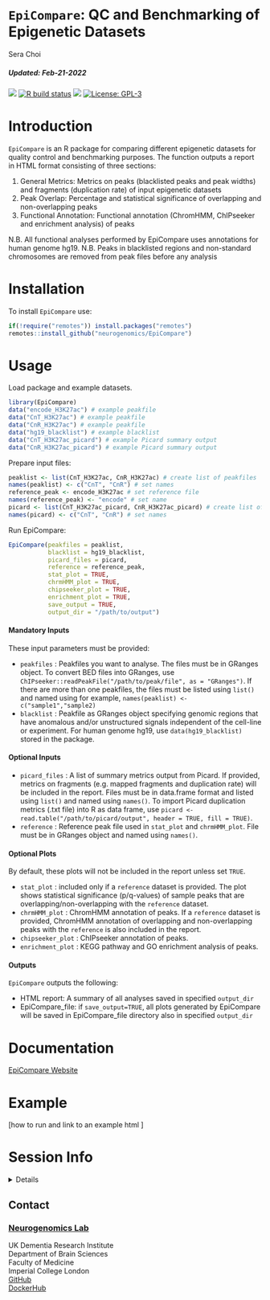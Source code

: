 `EpiCompare`: QC and Benchmarking of Epigenetic Datasets
================
Sera Choi
<h5>
<i>Updated</i>: Feb-21-2022
</h5>

<!-- badges: start -->

[![](https://img.shields.io/badge/devel%20version-0.99.0-black.svg)](https://github.com/neurogenomics/EpiCompare)
[![R build
status](https://github.com/neurogenomics/EpiCompare/workflows/R-CMD-check-bioc/badge.svg)](https://github.com/neurogenomics/EpiCompare/actions)
[![](https://codecov.io/gh/neurogenomics/EpiCompare/branch/master/graph/badge.svg)](https://codecov.io/gh/neurogenomics/EpiCompare)
[![License:
GPL-3](https://img.shields.io/badge/license-GPL--3-blue.svg)](https://cran.r-project.org/web/licenses/GPL-3)
<!-- badges: end -->

# Introduction

`EpiCompare` is an R package for comparing different epigenetic datasets
for quality control and benchmarking purposes. The function outputs a
report in HTML format consisting of three sections:

1.  General Metrics: Metrics on peaks (blacklisted peaks and peak
    widths) and fragments (duplication rate) of input epigenetic
    datasets
2.  Peak Overlap: Percentage and statistical significance of overlapping
    and non-overlapping peaks
3.  Functional Annotation: Functional annotation (ChromHMM, ChIPseeker
    and enrichment analysis) of peaks

N.B. All functional analyses performed by EpiCompare uses annotations
for human genome hg19. N.B. Peaks in blacklisted regions and
non-standard chromosomes are removed from peak files before any analysis

# Installation

To install `EpiCompare` use:

``` r
if(!require("remotes")) install.packages("remotes")
remotes::install_github("neurogenomics/EpiCompare")
```

# Usage

Load package and example datasets.

``` r
library(EpiCompare)
data("encode_H3K27ac") # example peakfile
data("CnT_H3K27ac") # example peakfile
data("CnR_H3K27ac") # example peakfile
data("hg19_blacklist") # example blacklist 
data("CnT_H3K27ac_picard") # example Picard summary output
data("CnR_H3K27ac_picard") # example Picard summary output
```

Prepare input files:

``` r
peaklist <- list(CnT_H3K27ac, CnR_H3K27ac) # create list of peakfiles 
names(peaklist) <- c("CnT", "CnR") # set names 
reference_peak <- encode_H3K27ac # set reference file
names(reference_peak) <- "encode" # set name
picard <- list(CnT_H3K27ac_picard, CnR_H3K27ac_picard) # create list of Picard summary
names(picard) <- c("CnT", "CnR") # set names 
```

Run EpiCompare:

``` r
EpiCompare(peakfiles = peaklist,
           blacklist = hg19_blacklist,
           picard_files = picard,
           reference = reference_peak,
           stat_plot = TRUE,
           chrmHMM_plot = TRUE,
           chipseeker_plot = TRUE,
           enrichment_plot = TRUE,
           save_output = TRUE,
           output_dir = "/path/to/output")
```

#### Mandatory Inputs

These input parameters must be provided:

-   `peakfiles` : Peakfiles you want to analyse. The files must be in
    GRanges object. To convert BED files into GRanges, use
    `ChIPseeker::readPeakFile("/path/to/peak/file", as = "GRanges")`. If
    there are more than one peakfiles, the files must be listed using
    `list()` and named using for example,
    `names(peaklist) <- c("sample1","sample2)`
-   `blacklist` : Peakfile as GRanges object specifying genomic regions
    that have anomalous and/or unstructured signals independent of the
    cell-line or experiment. For human genome hg19, use
    `data(hg19_blacklist)` stored in the package.

#### Optional Inputs

-   `picard_files` : A list of summary metrics output from Picard. If
    provided, metrics on fragments (e.g. mapped fragments and
    duplication rate) will be included in the report. Files must be in
    data.frame format and listed using `list()` and named using
    `names()`. To import Picard duplication metrics (.txt file) into R
    as data frame, use
    `picard <- read.table("/path/to/picard/output", header = TRUE, fill = TRUE)`.
-   `reference` : Reference peak file used in `stat_plot` and
    `chrmHMM_plot`. File must be in GRanges object and named using
    `names()`.

#### Optional Plots

By default, these plots will not be included in the report unless set
`TRUE`.

-   `stat_plot` : included only if a `reference` dataset is provided.
    The plot shows statistical significance (p/q-values) of sample peaks
    that are overlapping/non-overlapping with the `reference` dataset.
-   `chrmHMM_plot` : ChromHMM annotation of peaks. If a `reference`
    dataset is provided, ChromHMM annotation of overlapping and
    non-overlapping peaks with the `reference` is also included in the
    report.
-   `chipseeker_plot` : ChIPseeker annotation of peaks.
-   `enrichment_plot` : KEGG pathway and GO enrichment analysis of
    peaks.

#### Outputs

`EpiCompare` outputs the following:

-   HTML report: A summary of all analyses saved in specified
    `output_dir`
-   EpiCompare_file: if `save_output=TRUE`, all plots generated by
    EpiCompare will be saved in EpiCompare_file directory also in
    specified `output_dir`

# Documentation

[EpiCompare Website](https://neurogenomics.github.io/EpiCompare)

# Example

\[how to run and link to an example html \]

# Session Info

<details>

``` r
utils::sessionInfo()
```

    ## R version 4.0.2 (2020-06-22)
    ## Platform: x86_64-apple-darwin17.0 (64-bit)
    ## Running under: macOS  10.16
    ## 
    ## Matrix products: default
    ## BLAS:   /Library/Frameworks/R.framework/Versions/4.0/Resources/lib/libRblas.dylib
    ## LAPACK: /Library/Frameworks/R.framework/Versions/4.0/Resources/lib/libRlapack.dylib
    ## 
    ## locale:
    ## [1] en_GB.UTF-8/en_GB.UTF-8/en_GB.UTF-8/C/en_GB.UTF-8/en_GB.UTF-8
    ## 
    ## attached base packages:
    ## [1] stats     graphics  grDevices utils     datasets  methods   base     
    ## 
    ## loaded via a namespace (and not attached):
    ##  [1] tidyselect_1.1.1    xfun_0.29           purrr_0.3.4        
    ##  [4] colorspace_2.0-2    vctrs_0.3.8         generics_0.1.1     
    ##  [7] htmltools_0.5.2     usethis_2.1.5       yaml_2.2.1         
    ## [10] utf8_1.2.2          rlang_0.4.12        gert_1.4.3         
    ## [13] pillar_1.6.4        glue_1.6.0          DBI_1.1.2          
    ## [16] RColorBrewer_1.1-2  rvcheck_0.2.1       lifecycle_1.0.1    
    ## [19] stringr_1.4.0       dlstats_0.1.4       munsell_0.5.0      
    ## [22] gtable_0.3.0        evaluate_0.14       knitr_1.37         
    ## [25] fastmap_1.1.0       curl_4.3.2          sys_3.4            
    ## [28] fansi_0.5.0         openssl_1.4.6       scales_1.1.1       
    ## [31] BiocManager_1.30.16 desc_1.4.0          jsonlite_1.7.2     
    ## [34] fs_1.5.2            credentials_1.3.2   ggplot2_3.3.5      
    ## [37] askpass_1.1         digest_0.6.29       stringi_1.7.6      
    ## [40] gh_1.3.0            dplyr_1.0.7         grid_4.0.2         
    ## [43] rprojroot_2.0.2     cli_3.1.0           tools_4.0.2        
    ## [46] yulab.utils_0.0.4   magrittr_2.0.1      tibble_3.1.6       
    ## [49] crayon_1.4.2        pkgconfig_2.0.3     ellipsis_0.3.2     
    ## [52] assertthat_0.2.1    rmarkdown_2.11.3    httr_1.4.2         
    ## [55] rstudioapi_0.13     gitcreds_0.1.1      badger_0.1.0       
    ## [58] R6_2.5.1            compiler_4.0.2

</details>

## Contact

### [Neurogenomics Lab](https://www.neurogenomics.co.uk/)

UK Dementia Research Institute  
Department of Brain Sciences  
Faculty of Medicine  
Imperial College London  
[GitHub](https://github.com/neurogenomics)  
[DockerHub](https://hub.docker.com/orgs/neurogenomicslab)

<br>
